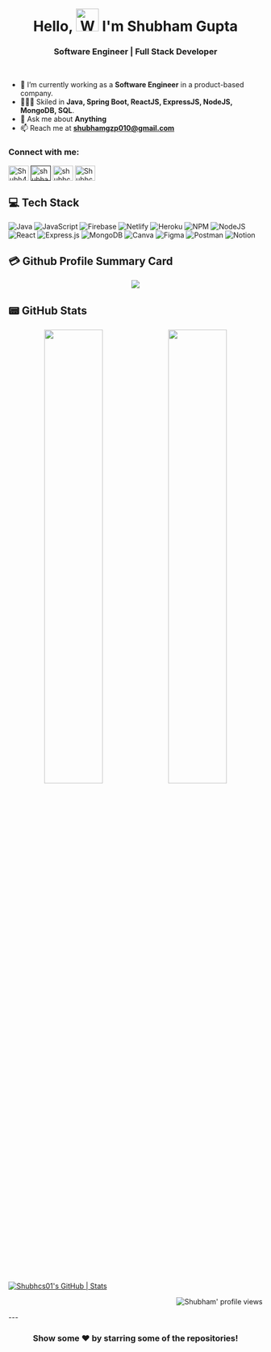 <h1 align="center"> Hello, <img src="https://raw.githubusercontent.com/nixin72/nixin72/master/wave.gif" 
         alt="Waving hand animated gif"
         height="45"
         width="45" /> I'm Shubham Gupta</h1>
<h3 align="center">Software Engineer | Full Stack Developer</h3>

<br>

<!-- - 👋 Hi, I’m Shubham Gupta -->
- 💼 I’m currently working as a **Software Engineer** in a product-based company.
- 👨🏻‍💻 Skiled in **Java, Spring Boot, ReactJS, ExpressJS, NodeJS, MongoDB, SQL**.
- 💬 Ask me about **Anything**
- 📫 Reach me at **shubhamgzp010@gmail.com**

<h3 align="left">Connect with me:</h3>
<p align="left">
<a href="https://www.linkedin.com/in/shubham-gupta-b521071b3" target="blank"><img align="center" src="https://raw.githubusercontent.com/rahuldkjain/github-profile-readme-generator/master/src/images/icons/Social/linked-in-alt.svg" alt="Shubh4amg" height="30" width="40" /></a>
<a href="" target="blank"><img align="center" src="https://raw.githubusercontent.com/rahuldkjain/github-profile-readme-generator/master/src/images/icons/Social/instagram.svg" alt="shubham_gupta_028" height="30" width="40" /></a>
<a href="https://www.hackerrank.com/shubhcs01" target="blank"><img align="center" src="https://raw.githubusercontent.com/rahuldkjain/github-profile-readme-generator/master/src/images/icons/Social/hackerrank.svg" alt="shubhcs01" height="30" width="40" /></a>
<a href="https://www.leetcode.com/Shubhcs28" target="blank"><img align="center" src="https://raw.githubusercontent.com/rahuldkjain/github-profile-readme-generator/master/src/images/icons/Social/leet-code.svg" alt="Shubhcs28" height="30" width="40" /></a>
</p>

## 💻 Tech Stack

![Java](https://img.shields.io/badge/java-%23ED8B00.svg?style=for-the-badge&logo=java&logoColor=white) ![JavaScript](https://img.shields.io/badge/javascript-%23323330.svg?style=for-the-badge&logo=javascript&logoColor=%23F7DF1E) ![Firebase](https://img.shields.io/badge/firebase-%23039BE5.svg?style=for-the-badge&logo=firebase) ![Netlify](https://img.shields.io/badge/netlify-%23000000.svg?style=for-the-badge&logo=netlify&logoColor=#00C7B7) ![Heroku](https://img.shields.io/badge/heroku-%23430098.svg?style=for-the-badge&logo=heroku&logoColor=white) ![NPM](https://img.shields.io/badge/NPM-%23000000.svg?style=for-the-badge&logo=npm&logoColor=white) ![NodeJS](https://img.shields.io/badge/node.js-6DA55F?style=for-the-badge&logo=node.js&logoColor=white) ![React](https://img.shields.io/badge/react-%2320232a.svg?style=for-the-badge&logo=react&logoColor=%2361DAFB) ![Express.js](https://img.shields.io/badge/express.js-%23404d59.svg?style=for-the-badge&logo=express&logoColor=%2361DAFB) ![MongoDB](https://img.shields.io/badge/MongoDB-%234ea94b.svg?style=for-the-badge&logo=mongodb&logoColor=white) ![Canva](https://img.shields.io/badge/Canva-%2300C4CC.svg?style=for-the-badge&logo=Canva&logoColor=white) 	![Figma](https://img.shields.io/badge/figma-%23F24E1E.svg?style=for-the-badge&logo=figma&logoColor=white) ![Postman](https://img.shields.io/badge/Postman-FF6C37?style=for-the-badge&logo=postman&logoColor=white) ![Notion](https://img.shields.io/badge/Notion-%23000000.svg?style=for-the-badge&logo=notion&logoColor=white)

<!-- ## 📈 Activity Graph
<p align="center">
	<img src="https://activity-graph.herokuapp.com/graph?username=Shubhcs01&theme=minimal"/>
</p> -->

## 💳 Github Profile Summary Card
<p align="center">
  <img src="https://github-profile-summary-cards.vercel.app/api/cards/profile-details?username=Shubhcs01&theme=github"/>
</p>

## 📟 GitHub Stats
<p align="center">
	<img width="48%" src="https://github-readme-stats.vercel.app/api?username=Shubhcs01&show_icons=true&theme=github" />
	<img width="48%" src="https://github-readme-streak-stats.herokuapp.com/?user=Shubhcs01&theme=github" />
</p>

[![Shubhcs01's GitHub | Stats](https://stats.quine.sh/Shubhcs01/github?theme=light)](https://quine.sh)

<p align="right">
  <img src="https://komarev.com/ghpvc/?username=Shubhcs01&label=Profile%20views&color=0e75b6&style=for-the-badge&color=000000" alt="Shubham' profile views" />
</p>
---


<div align="center">

### Show some ❤️ by starring some of the repositories!

</div>

<!-- <p><img align="left" src="https://github-readme-stats.vercel.app/api/top-langs?username=Shubhcs01&show_icons=true&locale=en&layout=compact" alt="Shubhcs01" /></p> -->

